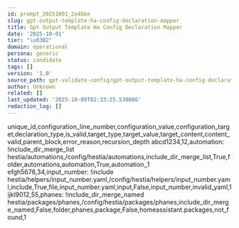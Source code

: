 ```yaml
---
id: prompt_20251001_2a4bbe
slug: gpt-output-template-ha-config-declaration-mapper
title: Gpt Output Template Ha Config Declaration Mapper
date: '2025-10-01'
tier: "\u03B2"
domain: operational
persona: generic
status: candidate
tags: []
version: '1.0'
source_path: gpt-validate-config/gpt-output-template-ha-config-declaration-mapper.csv
author: Unknown
related: []
last_updated: '2025-10-09T02:33:25.530866'
redaction_log: []
---
```


unique_id,configuration_line_number,configuration_value,configuration_target,declaration_type,is_valid,target_type,target_value,target_content,content_valid,parent_block,error_reason,recursion_depth
abcd1234,12,automation: !include_dir_merge_list hestia/automations,/config/hestia/automations,include_dir_merge_list,True,folder,automations,automation,True,automation,,1
efgh5678,34,input_number: !include hestia/helpers/input_number.yaml,/config/hestia/helpers/input_number.yaml,include,True,file,input_number.yaml,input,False,input_number,invalid_yaml,1
ijkl9012,55,phanes: !include_dir_merge_named hestia/packages/phanes,/config/hestia/packages/phanes,include_dir_merge_named,False,folder,phanes,package,False,homeassistant.packages,not_found,1

